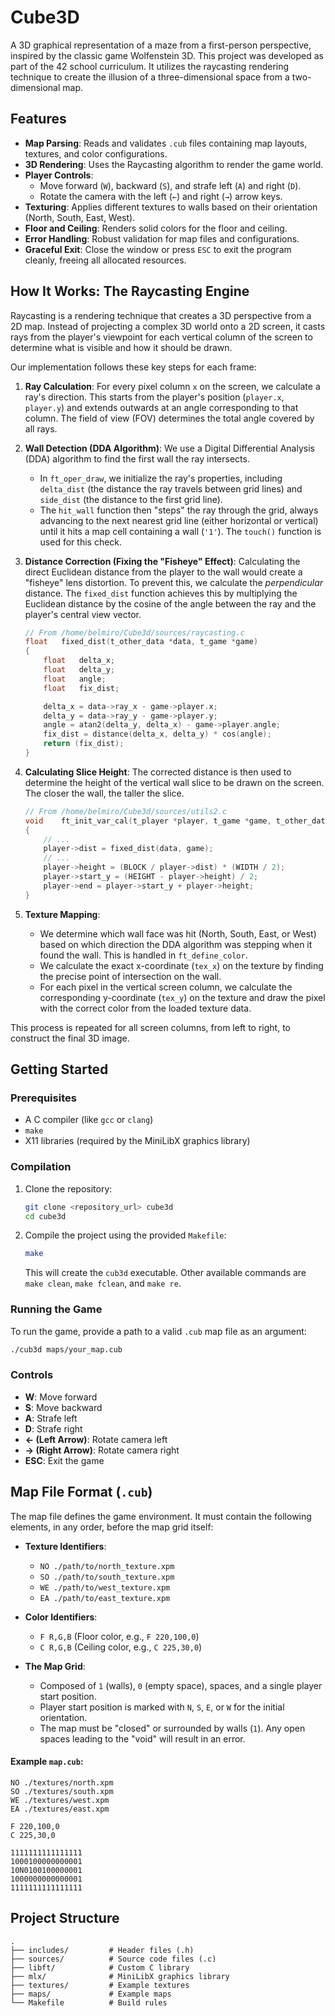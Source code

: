 # Cube3D

A 3D graphical representation of a maze from a first-person perspective, inspired by the classic game Wolfenstein 3D. This project was developed as part of the 42 school curriculum. It utilizes the raycasting rendering technique to create the illusion of a three-dimensional space from a two-dimensional map.

 <!-- Replace with a link to a screenshot of your project -->

## Features

*   **Map Parsing**: Reads and validates `.cub` files containing map layouts, textures, and color configurations.
*   **3D Rendering**: Uses the Raycasting algorithm to render the game world.
*   **Player Controls**:
    *   Move forward (`W`), backward (`S`), and strafe left (`A`) and right (`D`).
    *   Rotate the camera with the left (`←`) and right (`→`) arrow keys.
*   **Texturing**: Applies different textures to walls based on their orientation (North, South, East, West).
*   **Floor and Ceiling**: Renders solid colors for the floor and ceiling.
*   **Error Handling**: Robust validation for map files and configurations.
*   **Graceful Exit**: Close the window or press `ESC` to exit the program cleanly, freeing all allocated resources.

## How It Works: The Raycasting Engine

Raycasting is a rendering technique that creates a 3D perspective from a 2D map. Instead of projecting a complex 3D world onto a 2D screen, it casts rays from the player's viewpoint for each vertical column of the screen to determine what is visible and how it should be drawn.

Our implementation follows these key steps for each frame:

1.  **Ray Calculation**: For every pixel column `x` on the screen, we calculate a ray's direction. This starts from the player's position (`player.x`, `player.y`) and extends outwards at an angle corresponding to that column. The field of view (FOV) determines the total angle covered by all rays.

2.  **Wall Detection (DDA Algorithm)**: We use a Digital Differential Analysis (DDA) algorithm to find the first wall the ray intersects.
    *   In `ft_oper_draw`, we initialize the ray's properties, including `delta_dist` (the distance the ray travels between grid lines) and `side_dist` (the distance to the first grid line).
    *   The `hit_wall` function then "steps" the ray through the grid, always advancing to the next nearest grid line (either horizontal or vertical) until it hits a map cell containing a wall (`'1'`). The `touch()` function is used for this check.

3.  **Distance Correction (Fixing the "Fisheye" Effect)**: Calculating the direct Euclidean distance from the player to the wall would create a "fisheye" lens distortion. To prevent this, we calculate the *perpendicular* distance. The `fixed_dist` function achieves this by multiplying the Euclidean distance by the cosine of the angle between the ray and the player's central view vector.

    ```c
    // From /home/belmiro/Cube3d/sources/raycasting.c
    float	fixed_dist(t_other_data *data, t_game *game)
    {
        float	delta_x;
        float	delta_y;
        float	angle;
        float	fix_dist;
    
        delta_x = data->ray_x - game->player.x;
        delta_y = data->ray_y - game->player.y;
        angle = atan2(delta_y, delta_x) - game->player.angle;
        fix_dist = distance(delta_x, delta_y) * cos(angle);
        return (fix_dist);
    }
    ```

4.  **Calculating Slice Height**: The corrected distance is then used to determine the height of the vertical wall slice to be drawn on the screen. The closer the wall, the taller the slice.

    ```c
    // From /home/belmiro/Cube3d/sources/utils2.c
    void	ft_init_var_cal(t_player *player, t_game *game, t_other_data *data)
    {
        // ...
        player->dist = fixed_dist(data, game);
        // ...
        player->height = (BLOCK / player->dist) * (WIDTH / 2);
        player->start_y = (HEIGHT - player->height) / 2;
        player->end = player->start_y + player->height;
    }
    ```

5.  **Texture Mapping**:
    *   We determine which wall face was hit (North, South, East, or West) based on which direction the DDA algorithm was stepping when it found the wall. This is handled in `ft_define_color`.
    *   We calculate the exact x-coordinate (`tex_x`) on the texture by finding the precise point of intersection on the wall.
    *   For each pixel in the vertical screen column, we calculate the corresponding y-coordinate (`tex_y`) on the texture and draw the pixel with the correct color from the loaded texture data.

This process is repeated for all screen columns, from left to right, to construct the final 3D image.

## Getting Started

### Prerequisites

*   A C compiler (like `gcc` or `clang`)
*   `make`
*   X11 libraries (required by the MiniLibX graphics library)

### Compilation

1.  Clone the repository:
    ```sh
    git clone <repository_url> cube3d
    cd cube3d
    ```

2.  Compile the project using the provided `Makefile`:
    ```sh
    make
    ```
    This will create the `cub3d` executable. Other available commands are `make clean`, `make fclean`, and `make re`.

### Running the Game

To run the game, provide a path to a valid `.cub` map file as an argument:

```sh
./cub3d maps/your_map.cub
```

### Controls

*   **W**: Move forward
*   **S**: Move backward
*   **A**: Strafe left
*   **D**: Strafe right
*   **← (Left Arrow)**: Rotate camera left
*   **→ (Right Arrow)**: Rotate camera right
*   **ESC**: Exit the game

## Map File Format (`.cub`)

The map file defines the game environment. It must contain the following elements, in any order, before the map grid itself:

*   **Texture Identifiers**:
    *   `NO ./path/to/north_texture.xpm`
    *   `SO ./path/to/south_texture.xpm`
    *   `WE ./path/to/west_texture.xpm`
    *   `EA ./path/to/east_texture.xpm`

*   **Color Identifiers**:
    *   `F R,G,B` (Floor color, e.g., `F 220,100,0`)
    *   `C R,G,B` (Ceiling color, e.g., `C 225,30,0`)

*   **The Map Grid**:
    *   Composed of `1` (walls), `0` (empty space), spaces, and a single player start position.
    *   Player start position is marked with `N`, `S`, `E`, or `W` for the initial orientation.
    *   The map must be "closed" or surrounded by walls (`1`). Any open spaces leading to the "void" will result in an error.

#### Example `map.cub`:
```
NO ./textures/north.xpm
SO ./textures/south.xpm
WE ./textures/west.xpm
EA ./textures/east.xpm

F 220,100,0
C 225,30,0

1111111111111111
1000100000000001
10N0100100000001
1000000000000001
1111111111111111
```

## Project Structure

```
.
├── includes/         # Header files (.h)
├── sources/          # Source code files (.c)
├── libft/            # Custom C library
├── mlx/              # MiniLibX graphics library
├── textures/         # Example textures
├── maps/             # Example maps
└── Makefile          # Build rules
```